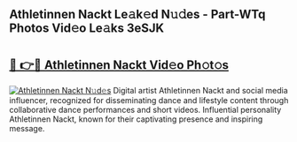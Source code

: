 ## Athletinnen Nackt Le𝚊k𝚎d N𝚞𝚍es - Part-WTq Photos Vid𝚎o Le𝚊ks 3eSJK

# <h2><a href="http://fb07hr1.evod.top/?m=Athletinnen+Nackt">🔗 👉🔴 Athletinnen Nackt Vid𝚎o Ph𝚘t𝚘s</a></h2>

[![Athletinnen Nackt N𝚞d𝚎s](https://i.imgur.com/8V9OHl7.gif)](http://fb07hr1.evod.top/?m=Athletinnen+Nackt)
Digital artist Athletinnen Nackt and social media influencer, recognized for disseminating dance and lifestyle content through collaborative dance performances and short videos. Influential personality Athletinnen Nackt, known for their captivating presence and inspiring message. 
